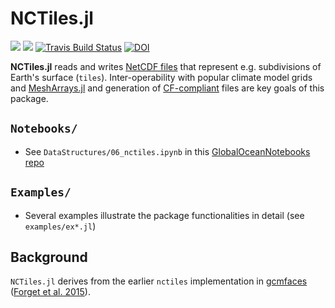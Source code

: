 # NCTiles.jl

[![](https://img.shields.io/badge/docs-stable-blue.svg)](https://gaelforget.github.io/NCTiles.jl/stable)
[![](https://img.shields.io/badge/docs-dev-blue.svg)](https://gaelforget.github.io/NCTiles.jl/dev)
[![Travis Build Status](https://travis-ci.org/gaelforget/NCTiles.jl.svg?branch=master)](https://travis-ci.org/gaelforget/NCTiles.jl)
[![DOI](https://zenodo.org/badge/179139682.svg)](https://zenodo.org/badge/latestdoi/179139682)

**NCTiles.jl** reads and writes [NetCDF files](https://en.wikipedia.org/wiki/NetCDF) that represent e.g. subdivisions of Earth's surface (`tiles`). Inter-operability with popular climate model grids and [MeshArrays.jl](https://github.com/JuliaClimate/MeshArrays.jl) and generation of [CF-compliant](http://cfconventions.org) files are key goals of this package. 

## `Notebooks/`

- See `DataStructures/06_nctiles.ipynb` in this [GlobalOceanNotebooks repo](https://github.com/gaelforget/GlobalOceanNotebooks/)

## `Examples/`

- Several examples illustrate the package functionalities in detail (see `examples/ex*.jl`)

## Background

`NCTiles.jl` derives from the earlier `nctiles` implementation in [gcmfaces](https://github.com/MITgcm/gcmfaces) ([Forget et al. 2015](https://doi.org/10.5194/gmd-8-3071-2015)).


